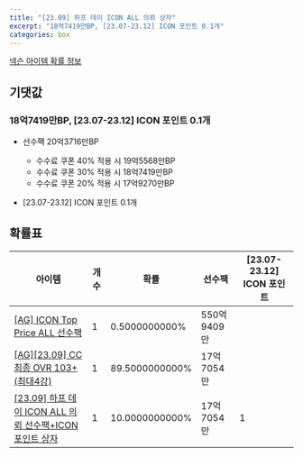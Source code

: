 ```yaml
---
title: "[23.09] 하프 데이 ICON ALL 의뢰 상자"
excerpt: "18억7419만BP, [23.07-23.12] ICON 포인트 0.1개"
categories: box
---
```

[넥슨 아이템 확률 정보](http://iteminfo.nexon.com/probability/fo4?sn=7250)

## 기댓값
### 18억7419만BP, [23.07-23.12] ICON 포인트 0.1개
  - 선수팩 20억3716만BP
    - 수수료 쿠폰 40% 적용 시 19억5568만BP
    - 수수료 쿠폰 30% 적용 시 18억7419만BP
    - 수수료 쿠폰 20% 적용 시 17억9270만BP

  - [23.07-23.12] ICON 포인트 0.1개

## 확률표

|아이템|개수|확률|선수팩|[23.07-23.12] ICON 포인트|
|---|---|---|---|---|
|[[AG] ICON Top Price ALL 선수팩](/player/5724)|1|0.5000000000%|550억9409만||
|[[AG][23.09] CC 최종 OVR 103+ (최대4강)](/player/7239)|1|89.5000000000%|17억7054만||
|[[23.09] 하프 데이 ICON ALL 의뢰 선수팩+ICON 포인트 상자](/box/7254)|1|10.0000000000%|17억7054만|1|
